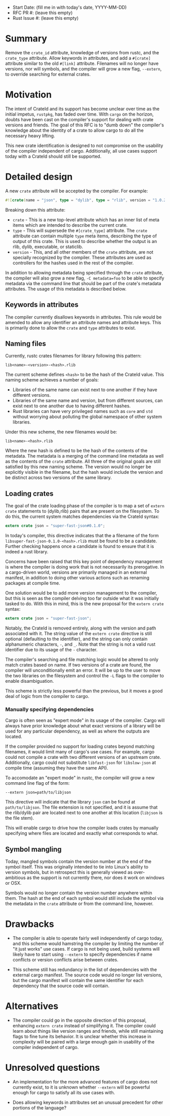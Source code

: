 - Start Date: (fill me in with today's date, YYYY-MM-DD)
- RFC PR #: (leave this empty)
- Rust Issue #: (leave this empty)

# Summary

Remove the `crate_id` attribute, knowledge of versions from rustc, and the
`crate_type` attribute. Allow keywords in attributes, and add a `#[crate]`
attribute similar to the old `#[link]` attribute. Filenames will no longer have
versions, nor will symbols, and the compiler will grow a new flag, `--extern`,
to override searching for external crates.

# Motivation

The intent of CrateId and its support has become unclear over time as the
initial impetus, `rustpkg`, has faded over time. With `cargo` on the horizon,
doubts have been cast on the compiler's support for dealing with crate
versions and friends. The goal of this RFC is to "dumb down" the compiler's
knowledge about the identity of a crate to allow cargo to do all the necessary
heavy lifting.

This new crate identification is designed to not compromise on the usability of
the compiler independent of cargo. Additionally, all use cases support today
with a CrateId should still be supported.

# Detailed design

A new `crate` attribute will be accepted by the compiler. For example:

```rust
#![crate(name = "json", type = "dylib", type = "rlib", version = "1.0.2-pre)]
```

Breaking down this attribute:

* `crate` - This is a new top-level attribute which has an inner list of meta
            items which are intended to describe the current crate.
* `type` - This will supersede the `#[crate_type]` attribute. The `crate`
           attribute can contain multiple `type` meta items, describing the type
           of output of this crate. This is used to describe whether the output
           is an rlib, dylib, executable, or staticlib.
* `version` - This, and all other members of the `crate` attribute, are not
              specially recognized by the compiler. These attributes are used as
              controllers for the hashes used in the rest of the compiler.

In addition to allowing metadata being specified through the `crate` attribute,
the compiler will also grow a new flag, `-C metadata=foo` to be able to specify
metadata via the command line that should be part of the crate's metadata
attributes. The usage of this metadata is described below.

## Keywords in attributes

The compiler currently disallows keywords in attributes. This rule would be
amended to allow any identifier an attribute names and attribute keys. This is
primarily done to allow the `crate` and `type` attributes to exist.

## Naming files

Currently, rustc crates filenames for library following this pattern:

```
lib<name>-<version>-<hash>.rlib
```

The current scheme defines `<hash>` to be the hash of the CrateId value. This
naming scheme achieves a number of goals:

* Libraries of the same name can exist next to one another if they have
  different versions.
* Libraries of the same name and version, but from different sources, can exist
  next to one another due to having different hashes.
* Rust libraries can have very privileged names such as `core` and `std` without
  worrying about polluting the global namespace of other system libraries.

Under this new scheme, the new filenames would be:

```
lib<name>-<hash>.rlib
```

Where the new hash is defined to be the hash of the contents of the metadata.
The metadata is a merging of the command line metadata as well as the contents
of the `crate` attribute. All three of the original goals are still satisfied by
this new naming scheme. The version would no longer be explicitly visible in the
filename, but the hash would include the version and be distinct across two
versions of the same library.

## Loading crates

The goal of the crate loading phase of the compiler is to map a set of `extern
crate` statements to (dylib,rlib) pairs that are present on the filesystem. To
do this, the current system matches dependencies via the CrateId syntax:

```rust
extern crate json = "super-fast-json#0.1.0";
```

In today's compiler, this directive indicates that the a filename of the form
`libsuper-fast-json-0.1.0-<hash>.rlib` must be found to be a candidate. Further
checking happens once a candidate is found to ensure that it is indeed a rust
library.

Concerns have been raised that this key point of dependency management is where
the compiler is doing work that is not necessarily its prerogative. In a
cargo-driven world, versions are primarily managed in an external manifest, in
addition to doing other various actions such as renaming packages at compile
time.

One solution would be to add more version management to the compiler, but this
is seen as the compiler delving too far outside what it was initially tasked to
do. With this in mind, this is the new proposal for the `extern crate` syntax:

```rust
extern crate json = "super-fast-json";
```

Notably, the CrateId is removed entirely, along with the version and path
associated with it. The string value of the `extern crate` directive is still
optional (defaulting to the identifier), and the string can only contain
alphanumeric characters, `-`, and `_`. Note that the string is not a valid rust
identifier due to its usage of the `-` character.

The compiler's searching and file matching logic would be altered to only match
crates based on name. If two versions of a crate are found, the compiler will
unconditionally emit an error. It will be up to the user to move the two
libraries on the filesystem and control the `-L` flags to the compiler to enable
disambiguation.

This scheme is strictly less powerful than the previous, but it moves a good
deal of logic from the compiler to cargo.

### Manually specifying dependencies

Cargo is often seen as "expert mode" in its usage of the compiler. Cargo will
always have prior knowledge about what exact versions of a library will be used
for any particular dependency, as well as where the outputs are located.

If the compiler provided no support for loading crates beyond matching
filenames, it would limit many of cargo's use cases. For example, cargo could
not compile a crate with two different versions of an upstream crate.
Additionally, cargo could not substitute `libfast-json` for `libslow-json` at
compile time (assuming they have the same API).

To accomodate an "expert mode" in rustc, the compiler will grow a new command
line flag of the form:

```
--extern json=path/to/libjson
```

This directive will indicate that the library `json` can be found at
`path/to/libjson`. The file extension is not specified, and it is assume that
the rlib/dylib pair are located next to one another at this location (`libjson`
is the file stem).

This will enable cargo to drive how the compiler loads crates by manually
specifying where files are located and exactly what corresponds to what.

## Symbol mangling

Today, mangled symbols contain the version number at the end of the symbol
itself. This was originally intended to tie into Linux's ability to version
symbols, but in retrospect this is generally viewed as over-ambitious as the
support is not currently there, nor does it work on windows or OSX.

Symbols would no longer contain the version number anywhere within them. The
hash at the end of each symbol would still include the symbol via the metadata
in the `crate` attribute or from the command line, however.

# Drawbacks

* The compiler is able to operate fairly well independently of cargo today, and
  this scheme would hamstring the compiler by limiting the number of "it just
  works" use cases. If cargo is not being used, build systems will likely have
  to start using `--extern` to specify dependencies if name conflicts or version
  conflicts arise between crates.

* This scheme still has redundancy in the list of dependencies with the external
  cargo manifest. The source code would no longer list versions, but the cargo
  manifest will contain the same identifier for each dependency that the source
  code will contain.

# Alternatives

* The compiler could go in the opposite direction of this proposal, enhancing
  `extern crate` instead of simplifying it. The compiler could learn about
  things like version ranges and friends, while still maintaining flags to fine
  tune its behavior. It is unclear whether this increase in complexity will be
  paired with a large enough gain in usability of the compiler independent of
  cargo.

# Unresolved questions

* An implementation for the more advanced features of cargo does not currently
  exist, to it is unknown whether `--extern` will be powerful enough for cargo
  to satisfy all its use cases with.

* Does allowing keywords in attributes set an unusual precedent for other
  portions of the language?
